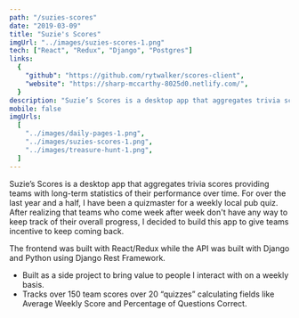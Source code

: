 ```yaml
---
path: "/suzies-scores"
date: "2019-03-09"
title: "Suzie's Scores"
imgUrl: "../images/suzies-scores-1.png"
tech: ["React", "Redux", "Django", "Postgres"]
links:
  {
    "github": "https://github.com/rytwalker/scores-client",
    "website": "https://sharp-mccarthy-8025d0.netlify.com/",
  }
description: "Suzie’s Scores is a desktop app that aggregates trivia scores providing teams with long-term statistics of their performance over time."
mobile: false
imgUrls:
  [
    "../images/daily-pages-1.png",
    "../images/suzies-scores-1.png",
    "../images/treasure-hunt-1.png",
  ]
---
```


Suzie’s Scores is a desktop app that aggregates trivia scores providing teams with long-term statistics of their performance over time. For over the last year and a half, I have been a quizmaster for a weekly local pub quiz. After realizing that teams who come week after week don't have any way to keep track of their overall progress, I decided to build this app to give teams incentive to keep coming back.

The frontend was built with React/Redux while the API was built with Django and Python using Django Rest Framework.

- Built as a side project to bring value to people I interact with on a weekly basis.
- Tracks over 150 team scores over 20 “quizzes” calculating fields like Average Weekly Score and Percentage of Questions Correct.
